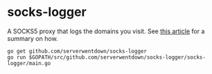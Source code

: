 
# socks-logger

A SOCKS5 proxy that logs the domains you visit. See [this article](https://www.evilsocket.net/2017/06/30/BetterCap-1-6-1-TLS-Server-Name-Indication-and-Why-We-Need-to-Encrypt-It/) for a summary on how.

```
go get github.com/serverwentdown/socks-logger
go run $GOPATH/src/github.com/serverwentdown/socks-logger/socks-logger/main.go
```

